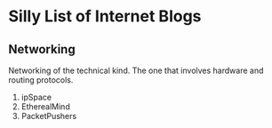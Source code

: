 # Silly List of Internet Blogs

## Networking 
Networking of the technical kind. The one that involves hardware and routing protocols.

1. ipSpace
2. EtherealMind
3. PacketPushers
